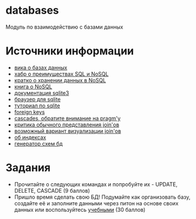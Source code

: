 # databases
Модуль по взаимодействию с базами данных


# Источники информации
* [вика о базах данных](https://en.wikipedia.org/wiki/Database)
* [хабр о преимуществах SQL и NoSQL](https://habr.com/ru/company/ruvds/blog/324936/)
* [кратко о хранении данных в NoSQL](https://medium.com/@zhenwu93/relational-vs-non-relational-databases-8336870da8bc)
* [книга о NoSQL](https://www.amazon.com/gp/product/0321826620?ie=UTF8&tag=martinfowlerc-20&linkCode=as2&camp=1789&creative=9325&creativeASIN=0321826620)
* [документация sqlite3](https://docs.python.org/3/library/sqlite3.html)
* [браузер для sqlite](https://sqlitebrowser.org/dl/)
* [туториал по sqlite](https://www.sqlitetutorial.net/)
* [foreign keys](https://www.sqlitetutorial.net/sqlite-foreign-key/)
* [cascades, обратите внимание на pragm'у](https://www.techonthenet.com/sqlite/foreign_keys/foreign_delete.php)
* [критика обычного представления join'ов](https://habr.com/ru/post/448072/)
* [возможный вариант визуализации join'ов](https://habr.com/ru/post/450528/)
* [об индексах](https://www.sqlitetutorial.net/sqlite-index/)
* [генератор схем бд](https://dbdiagram.io/home)


# Задания
* Прочитайте о следующих командах и попробуйте их - UPDATE, DELETE, CASCADE (9 баллов)
* Пришло время сделать свою БД! Подумайте как организовать базу, создайте её
и заполните данными через питон на основе своих данных или воспользуйтесь [учебными](https://drive.google.com/open?id=1NWIT8Yn-GdgpBUfFO87dnIDQgmE5nj-j)
(30 баллов)
